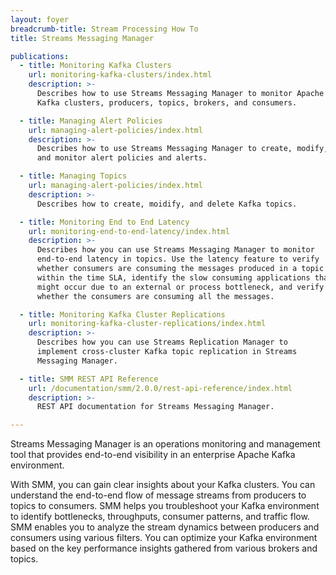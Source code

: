 ```yaml
---
layout: foyer
breadcrumb-title: Stream Processing How To
title: Streams Messaging Manager

publications:
  - title: Monitoring Kafka Clusters
    url: monitoring-kafka-clusters/index.html
    description: >-
      Describes how to use Streams Messaging Manager to monitor Apache
      Kafka clusters, producers, topics, brokers, and consumers.

  - title: Managing Alert Policies
    url: managing-alert-policies/index.html
    description: >-
      Describes how to use Streams Messaging Manager to create, modify,
      and monitor alert policies and alerts.

  - title: Managing Topics
    url: managing-alert-policies/index.html
    description: >-
      Describes how to create, moidify, and delete Kafka topics.

  - title: Monitoring End to End Latency
    url: monitoring-end-to-end-latency/index.html
    description: >-
      Describes how you can use Streams Messaging Manager to monitor
      end-to-end latency in topics. Use the latency feature to verify
      whether consumers are consuming the messages produced in a topic
      within the time SLA, identify the slow consuming applications that
      might occur due to an external or process bottleneck, and verify
      whether the consumers are consuming all the messages.

  - title: Monitoring Kafka Cluster Replications
    url: monitoring-kafka-cluster-replications/index.html
    description: >-
      Describes how you can use Streams Replication Manager to
      implement cross-cluster Kafka topic replication in Streams
      Messaging Manager.

  - title: SMM REST API Reference
    url: /documentation/smm/2.0.0/rest-api-reference/index.html
    description: >-
      REST API documentation for Streams Messaging Manager.

---
```


Streams Messaging Manager is an operations monitoring and management
tool that provides end-to-end visibility in an enterprise Apache Kafka
environment.

With SMM, you can gain clear insights about your Kafka clusters. You can
understand the end-to-end flow of message streams from producers to
topics to consumers. SMM helps you troubleshoot your Kafka environment
to identify bottlenecks, throughputs, consumer patterns, and traffic
flow. SMM enables you to analyze the stream dynamics between producers
and consumers using various filters. You can optimize your Kafka
environment based on the key performance insights gathered from various
brokers and topics.
